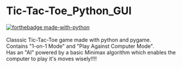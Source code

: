 # Tic-Tac-Toe_Python_GUI

[![forthebadge made-with-python](http://ForTheBadge.com/images/badges/made-with-python.svg)](https://www.python.org/)
<br> <br>
Classsic Tic-Tac-Toe game made with python and pygame.<br>
Contains "1-on-1 Mode" and "Play Against Computer Mode".<br>
Has an "AI" powered by a basic Minimax algorithm which enables the computer to play it's moves wisely!!!!
